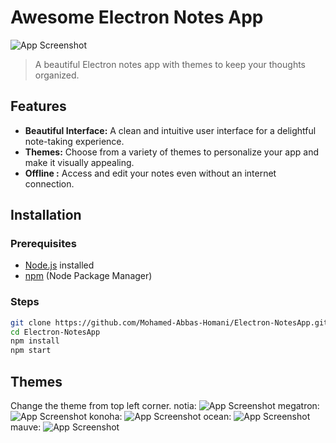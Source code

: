 # Awesome Electron Notes App

![App Screenshot](./MashNotes.png)

> A beautiful Electron notes app with themes to keep your thoughts organized.


## Features

- **Beautiful Interface:** A clean and intuitive user interface for a delightful note-taking experience.
- **Themes:** Choose from a variety of themes to personalize your app and make it visually appealing.
- **Offline :** Access and edit your notes even without an internet connection.


## Installation

### Prerequisites

- [Node.js](https://nodejs.org/) installed
- [npm](https://www.npmjs.com/) (Node Package Manager)

### Steps

   ```bash
   git clone https://github.com/Mohamed-Abbas-Homani/Electron-NotesApp.git
   cd Electron-NotesApp
   npm install
   npm start
   ```
## Themes
Change the theme from top left corner.
notia:
![App Screenshot](./MashNotes.png)
megatron:
![App Screenshot](./MashNotes.png)
konoha:
![App Screenshot](./MashNotes.png)
ocean:
![App Screenshot](./MashNotes.png)
mauve:
![App Screenshot](./MashNotes.png)

